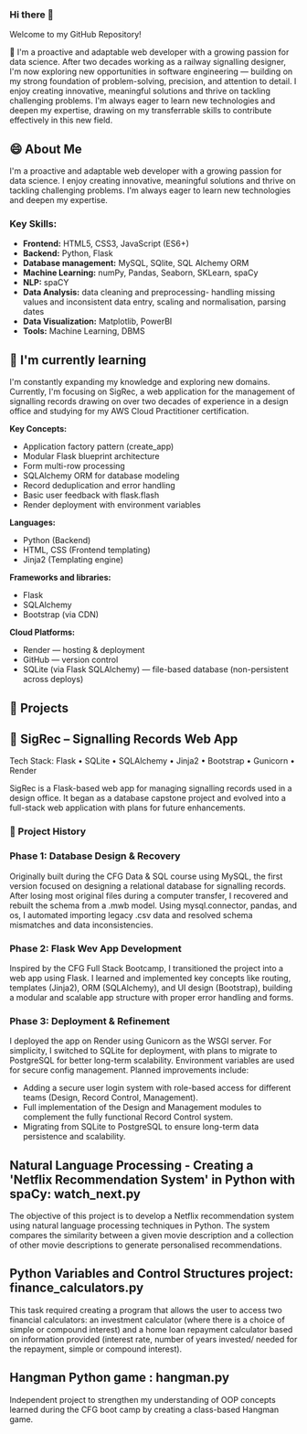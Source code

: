 ### Hi there 👋
Welcome to my GitHub Repository!

🌱 I'm a proactive and adaptable web developer with a growing passion for data science. After two decades working as a railway signalling designer, I'm now exploring new opportunities in software engineering — building on my strong foundation of problem-solving, precision, and attention to detail. I enjoy creating innovative, meaningful solutions and thrive on tackling challenging problems. I'm always eager to learn new technologies and deepen my expertise, drawing on my transferrable skills to contribute effectively in this new field.

## 😄 About Me 

I'm a proactive and adaptable web developer with a growing passion for data science. I enjoy creating innovative, meaningful solutions and thrive on tackling challenging problems. I'm always eager to learn new technologies and deepen my expertise.

### Key Skills:
- **Frontend:** HTML5, CSS3, JavaScript (ES6+)
- **Backend:** Python, Flask  
- **Database management:** MySQL, SQlite, SQL Alchemy ORM
- **Machine Learning:** numPy, Pandas, Seaborn, SKLearn, spaCy
- **NLP:** spaCY
- **Data Analysis:** data cleaning and preprocessing- handling missing values and inconsistent data entry, scaling and normalisation, parsing dates
- **Data Visualization:** Matplotlib, PowerBI
- **Tools:** Machine Learning, DBMS


## 🌱 I'm currently learning

I'm constantly expanding my knowledge and exploring new domains. Currently, I'm focusing on SigRec, a web application for the management of signalling records drawing on over two decades of experience in a design office and studying for my AWS Cloud Practitioner certification.

**Key Concepts:**
- Application factory pattern (create_app)
- Modular Flask blueprint architecture
- Form multi-row processing
- SQLAlchemy ORM for database modeling
- Record deduplication and error handling
- Basic user feedback with flask.flash
- Render deployment with environment variables
   
**Languages:**
- Python (Backend)
- HTML, CSS (Frontend templating)
- Jinja2 (Templating engine)
  
**Frameworks and libraries:**
- Flask
- SQLAlchemy
- Bootstrap (via CDN)
  
**Cloud Platforms:**
 - Render — hosting & deployment
 - GitHub — version control
 - SQLite (via Flask SQLAlchemy) — file-based database (non-persistent across deploys)


## 🔭 Projects

## 🚦 SigRec – Signalling Records Web App
Tech Stack: Flask • SQLite • SQLAlchemy • Jinja2 • Bootstrap • Gunicorn • Render

SigRec is a Flask-based web app for managing signalling records used in a design office. It began as a database capstone project and evolved into a full-stack web application with plans for future enhancements.

### 📌 Project History

### Phase 1: Database Design & Recovery
Originally built during the CFG Data & SQL course using MySQL, the first version focused on designing a relational database for signalling records. After losing most original files during a computer transfer, I recovered and rebuilt the schema from a .mwb model. Using mysql.connector, pandas, and os, I automated importing legacy .csv data and resolved schema mismatches and data inconsistencies.

### Phase 2: Flask Wev App Development  
Inspired by the CFG Full Stack Bootcamp, I transitioned the project into a web app using Flask. I learned and implemented key concepts like routing, templates (Jinja2), ORM (SQLAlchemy), and UI design (Bootstrap), building a modular and scalable app structure with proper error handling and forms.

### Phase 3: Deployment & Refinement
I deployed the app on Render using Gunicorn as the WSGI server. For simplicity, I switched to SQLite for deployment, with plans to migrate to PostgreSQL for better long-term scalability. Environment variables are used for secure config management.
Planned improvements include:
- Adding a secure user login system with role-based access for different teams (Design, Record Control, Management).
- Full implementation of the Design and Management modules to complement the fully functional Record Control system.
- Migrating from SQLite to PostgreSQL to ensure long-term data persistence and scalability.


## Natural Language Processing - Creating a 'Netflix Recommendation System' in Python with spaCy: watch_next.py

The objective of this project is to develop a Netflix recommendation system using natural language processing techniques in Python. The system compares the similarity between a given movie description and a collection of other movie descriptions to generate personalised recommendations.

## Python Variables and Control Structures project: finance_calculators.py

This task required creating a program that allows the user to access two financial calculators: an investment calculator (where there is a choice of simple or compound interest) and a home loan repayment calculator based on information provided (interest rate, number of years invested/ needed for the repayment, simple or compound interest). 

## Hangman Python game : hangman.py

Independent project to strengthen my understanding of OOP concepts learned during the CFG boot camp by creating a class-based Hangman game.





